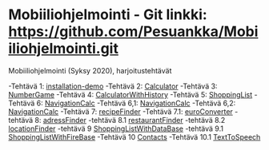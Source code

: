 # Mobiiliohjelmointi - Git linkki: https://github.com/Pesuankka/Mobiiliohjelmointi.git

Mobiiliohjelmointi (Syksy 2020), harjoitustehtävät

-Tehtävä 1: [installation-demo](/installation-demo/App.js)
-Tehtävä 2: [Calculator](CalculatorTehtava/App.js)
-Tehtävä 3: [NumberGame](numberGame/App.js)
-Tehtävä 4: [CalculatorWithHistory](CalculatorHistory/App.js)
-Tehtävä 5: [ShoppingList](shoppingList/App.js)
-Tehtävä 6: [NavigationCalc](/navCalcHist/App.js)
-Tehtävä 6,1: [NavigationCalc](/navCalcHist/Calculator.js)
-Tehtävä 6,2: [NavigationCalc](/navCalcHist/History.js)
-Tehtävä 7: [recipeFinder](/recipeFinder/App.js)
-Tehtävä 7.1: [euroConverter](/euroConverter/App.js)
-tehtävä 8: [adressFinder](adressFinder/App.js)
-tehtävä 8.1 [restaurantFinder](restaurantFinder/App.js)
-tehtävä 8.2 [locationFinder](/locationFinder/App.js)
-tehtävä 9 [ShoppingListWithDataBase](/shoppinglistwithdatabasenew/App.js)
-tehtävä 9.1 [ShoppingListWithFireBase](/firebasedata/App.js)
-Tehtävä 10 [Contacts](/contacts/App.js)
-Tehtävä 10.1 [TextToSpeech](/textToSpeech/App.js)



